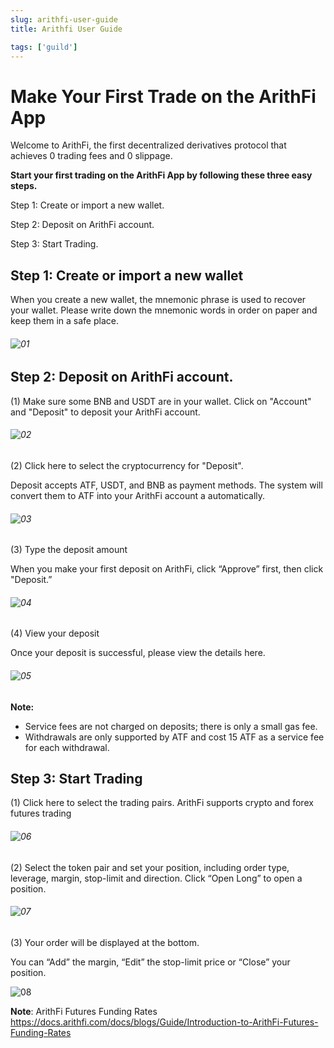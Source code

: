 ```yaml
---
slug: arithfi-user-guide
title: Arithfi User Guide

tags: ['guild']
---
```


# Make Your First Trade on the ArithFi App 

Welcome to ArithFi, the first decentralized derivatives protocol that achieves 0 trading fees and 0 slippage.

**Start your first trading on the ArithFi App by following these three easy steps.**

Step 1: Create or import a new wallet.

Step 2: Deposit on ArithFi account.

Step 3: Start Trading.

## Step 1: Create or import a new wallet

When you create a new wallet, the mnemonic phrase is used to recover your wallet. Please write down the mnemonic words in order on paper and keep them in a safe place.

###### ![01](https://bafybeidzng2n26rwdgfkawcsoduekz7qlulxjlk3u6l6q6mzhedg5j5tze.ipfs.nftstorage.link/01.png)

## Step 2: Deposit on ArithFi account.

(1) Make sure some BNB and USDT are in your wallet. Click on "Account" and "Deposit" to deposit your ArithFi account.

###### ![02](https://bafybeidzng2n26rwdgfkawcsoduekz7qlulxjlk3u6l6q6mzhedg5j5tze.ipfs.nftstorage.link/02.png)

(2) Click here to select the cryptocurrency for "Deposit".

Deposit accepts ATF, USDT, and BNB as payment methods. The system will convert them to ATF into your ArithFi account a automatically.

###### ![03](https://bafybeidzng2n26rwdgfkawcsoduekz7qlulxjlk3u6l6q6mzhedg5j5tze.ipfs.nftstorage.link/03.png)

(3) Type the deposit amount

When you make your first deposit on ArithFi, click “Approve” first, then click "Deposit.”

###### ![04](https://bafybeidzng2n26rwdgfkawcsoduekz7qlulxjlk3u6l6q6mzhedg5j5tze.ipfs.nftstorage.link/04.png)

(4) View your deposit

Once your deposit is successful, please view the details here.

###### ![05](https://bafybeidzng2n26rwdgfkawcsoduekz7qlulxjlk3u6l6q6mzhedg5j5tze.ipfs.nftstorage.link/05.png)

**Note:**

- Service fees are not charged on deposits; there is only a small gas fee.
- Withdrawals are only supported by ATF and cost 15 ATF as a service fee for each withdrawal.

## Step 3: Start Trading

(1) Click here to select the trading pairs. ArithFi supports crypto and forex futures trading

###### ![06](https://bafybeidzng2n26rwdgfkawcsoduekz7qlulxjlk3u6l6q6mzhedg5j5tze.ipfs.nftstorage.link/06.png)

(2) Select the token pair and set your position, including order type, leverage, margin, stop-limit and direction. Click “Open Long” to open a position.

###### ![07](https://bafybeidzng2n26rwdgfkawcsoduekz7qlulxjlk3u6l6q6mzhedg5j5tze.ipfs.nftstorage.link/07.png)

(3)  Your order will be displayed at the bottom.

You can “Add” the margin, “Edit” the stop-limit price or “Close” your position.

![08](https://bafybeidzng2n26rwdgfkawcsoduekz7qlulxjlk3u6l6q6mzhedg5j5tze.ipfs.nftstorage.link/08.png)

**Note**: ArithFi Futures Funding Rates https://docs.arithfi.com/docs/blogs/Guide/Introduction-to-ArithFi-Futures-Funding-Rates
